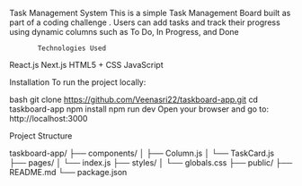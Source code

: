 Task Management System
This is a simple Task Management Board built as part of a coding challenge . Users can add tasks and track their progress using dynamic columns such as To Do, In Progress, and Done

           Technologies Used
React.js
Next.js
HTML5 + CSS 
JavaScript 

Installation
To run the project locally:

bash
git clone https://github.com/Veenasri22/taskboard-app.git
cd taskboard-app
npm install
npm run dev
Open your browser and go to: http://localhost:3000

Project Structure

taskboard-app/
├── components/
│   ├── Column.js
│   └── TaskCard.js
├── pages/
│   └── index.js
├── styles/
│   └── globals.css
├── public/
├── README.md
└── package.json

